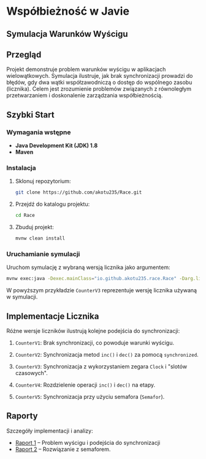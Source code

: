 # Współbieżność w Javie

## Symulacja Warunków Wyścigu

## Przegląd

Projekt demonstruje problem warunków wyścigu w&nbsp;aplikacjach wielowątkowych. Symulacja ilustruje, jak brak synchronizacji prowadzi do błędów, gdy dwa wątki współzawodniczą o&nbsp;dostęp do&nbsp;wspólnego zasobu (licznika). Celem jest zrozumienie problemów związanych z&nbsp;równoległym przetwarzaniem i&nbsp;doskonalenie zarządzania współbieżnością.

## Szybki Start

### Wymagania wstępne

- **Java Development Kit (JDK) 1.8**
- **Maven**

### Instalacja

1. Sklonuj repozytorium:
   ```bash
   git clone https://github.com/akotu235/Race.git
   ```

2. Przejdź do katalogu projektu:
    ```bash
    cd Race
    ```

3. Zbuduj projekt:
    ```bash
    mvnw clean install
    ```

### Uruchamianie symulacji

Uruchom symulację z wybraną wersją licznika jako argumentem:

```bash
mvnw exec:java -Dexec.mainClass="io.github.akotu235.race.Race" -Darg.line="3"
```

W powyższym przykładzie `CounterV3` reprezentuje wersję licznika używaną w&nbsp;symulacji.

## Implementacje Licznika

Różne wersje liczników ilustrują kolejne podejścia do&nbsp;synchronizacji:

1. `CounterV1`: Brak synchronizacji, co&nbsp;powoduje warunki wyścigu.

2. `CounterV2`: Synchronizacja metod `inc()` i `dec()` za&nbsp;pomocą `synchronized`.

3. `CounterV3`: Synchronizacja z wykorzystaniem zegara `Clock` i&nbsp;"slotów czasowych".

4. `CounterV4`: Rozdzielenie operacji `inc()` i&nbsp;`dec()` na&nbsp;etapy.

5. `CounterV5`: Synchronizacja przy użyciu semafora (`Semafor`).

## Raporty

Szczegóły implementacji i analizy:

- [Raport 1](report1.md) – Problem wyścigu i&nbsp;podejścia do&nbsp;synchronizacji
- [Raport 2](report2.md) – Rozwiązanie z semaforem.